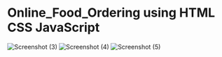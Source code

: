 # Online_Food_Ordering using HTML CSS JavaScript
 
![Screenshot (3)](https://github.com/anshikagupta170903/Online_Food_Ordering-using-HTML-CSS-JavaScript/assets/112505363/699f2612-d7d7-4201-97c3-acaa4d2a4a3f)
![Screenshot (4)](https://github.com/anshikagupta170903/Online_Food_Ordering-using-HTML-CSS-JavaScript/assets/112505363/ec1308b1-9673-4ab7-b17b-f80da093a2bc)
![Screenshot (5)](https://github.com/anshikagupta170903/Online_Food_Ordering-using-HTML-CSS-JavaScript/assets/112505363/bd95aab4-913d-4538-a0ad-c0be6273bf13)
